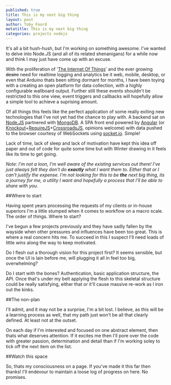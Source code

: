 ```yaml
---
published: true
title: This is my next big thing
layout: post
author: Toby Foord
metatitle: This is my next big thing
categories: projects nodejs
---
```


It's all a bit hush-hush, but I'm working on something awesome. I've wanted to delve into Node.JS (and all of its related shenanigans) for a while now and think I may just have come up with an excuse.

With the proliferation of '[The Internet Of Things](http://en.wikipedia.org/wiki/Internet_of_Things)' and the ever growing <del>desire</del> need for realtime logging and analytics be it web, mobile, desktop, or even that Arduino thats been sitting dormant for months, I have been toying with a creating an open platform for data collection, with a highly configurable wallboard output. Further still these events shouldn't be restricted to this one view, event triggers and callbacks will hopefully allow a simple tool to achieve a suprising amount.

Of all things this feels like the perfect application of some really exiting new technologies that I've not yet had the chance to play with. A backend sat on [Node.JS](http://nodejs.org) partnered with [MongoDB](http://www.mongodb.org/). A SPA front end powered by [Angular](https://angularjs.org/) (or [Knockout](http://knockoutjs.com/)+[RequireJS](http://requirejs.org/)+[CrossroadsJS](http://millermedeiros.github.io/crossroads.js/), opinions welcome) with data pushed to the browser courtesy of WebSockets using [socket.io](http://socket.io/). Simple!

Lack of time, lack of sleep and lack of motivation have kept this idea off paper and out of code for quite some time but with Winter drawing in it feels like its time to get going.

*Note: I'm not a loon, I'm well aware of the existing services out there! I've just always felt they don't do **exactly** what I want them to. Either that or I can't justify the expense. I'm not looking for this to be **the** next big thing, its a journey for me, a utility I want and hopefully a process that I'll be able to share with you.*

##Where to start

Having spent years processing the requests of my clients or in-house superiors I'm a little stumped when it comes to workflow on a macro scale. The order of things. Where to start?

I've begun a few projects previously and they have sadly fallen by the wayside when other pressures and influences have been too great. This is where a real concern hits me. To succeed in this I suspect I'll need loads of little *wins* along the way to keep motivated.

Do I flesh out a thorough vision for this project first? It seems sensible, but once the UI is lain before me, will plugging it all in feel too big, overwhelming?

Do I start with the bones? Authentication, basic application structure, the API. Once that's under my belt applying the flesh to this skeletal structure could be really satisfying, either that or it'll cause massive re-work as I iron out the kinks.

##The non-plan

I'll admit, and it may not be a surprise, I'm a bit lost. I believe, as this will be a learning process as well, that my path just won't be all that clearly defined. At least not at the outset.

On each day if I'm interested and focused on one abstract element, then thats what deserves attention. If it excites me then I'll pore over the code with greater passion, determination and detail than if I'm working soley to tick off the next item on the list.


##Watch this space

So, thats my consciousness on a page. If you've made it this far then thanks! I'll endevour to maintain a loose log of progress on here. No promises.